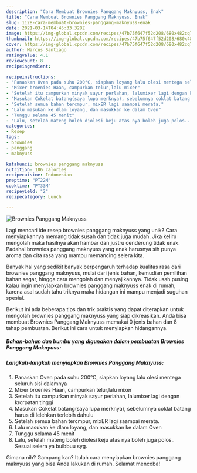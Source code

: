 ```yaml
---
description: "Cara Membuat Brownies Panggang Maknyuss, Enak"
title: "Cara Membuat Brownies Panggang Maknyuss, Enak"
slug: 1128-cara-membuat-brownies-panggang-maknyuss-enak
date: 2021-03-14T04:45:33.328Z
image: https://img-global.cpcdn.com/recipes/47b75f647f52d208/680x482cq70/brownies-panggang-maknyuss-foto-resep-utama.jpg
thumbnail: https://img-global.cpcdn.com/recipes/47b75f647f52d208/680x482cq70/brownies-panggang-maknyuss-foto-resep-utama.jpg
cover: https://img-global.cpcdn.com/recipes/47b75f647f52d208/680x482cq70/brownies-panggang-maknyuss-foto-resep-utama.jpg
author: Marcus Santiago
ratingvalue: 4.1
reviewcount: 8
recipeingredient:

recipeinstructions:
- "Panaskan Oven pada suhu 200°C, siapkan loyang lalu olesi mentega seluruh sisi dalamnya"
- "Mixer broenies Haan, campurkan telur,lalu mixer"
- "Setelah itu campurkan minyak sayur perlahan, lalumixer lagi dengan krcrpatan tinggi"
- "Masukan Cokelat batang(saya lupa merknya), sebelumnya coklat batang harus di lelehkan terlebih dahulu"
- "Setelah semua bahan tercmpur, mixER lagi saampai merata."
- "Lalu masukan ke dlam loyang, dan masukkan ke dalam Oven"
- "Tunggu selama 45 menit"
- "Lalu, setelah mateng boleh diolesi keju atas nya boleh juga polos.. Sesuai selera ya buibbuu syg."
categories:
- Resep
tags:
- brownies
- panggang
- maknyuss

katakunci: brownies panggang maknyuss 
nutrition: 186 calories
recipecuisine: Indonesian
preptime: "PT22M"
cooktime: "PT33M"
recipeyield: "2"
recipecategory: Lunch

---
```



![Brownies Panggang Maknyuss](https://img-global.cpcdn.com/recipes/47b75f647f52d208/680x482cq70/brownies-panggang-maknyuss-foto-resep-utama.jpg)

Lagi mencari ide resep brownies panggang maknyuss yang unik? Cara menyiapkannya memang tidak susah dan tidak juga mudah. Jika keliru mengolah maka hasilnya akan hambar dan justru cenderung tidak enak. Padahal brownies panggang maknyuss yang enak harusnya sih punya aroma dan cita rasa yang mampu memancing selera kita.

Banyak hal yang sedikit banyak berpengaruh terhadap kualitas rasa dari brownies panggang maknyuss, mulai dari jenis bahan, kemudian pemilihan bahan segar, hingga cara mengolah dan menyajikannya. Tidak usah pusing kalau ingin menyiapkan brownies panggang maknyuss enak di rumah, karena asal sudah tahu triknya maka hidangan ini mampu menjadi suguhan spesial.




Berikut ini ada beberapa tips dan trik praktis yang dapat diterapkan untuk mengolah brownies panggang maknyuss yang siap dikreasikan. Anda bisa membuat Brownies Panggang Maknyuss memakai 0 jenis bahan dan 8 tahap pembuatan. Berikut ini cara untuk menyiapkan hidangannya.

<!--inarticleads1-->

##### Bahan-bahan dan bumbu yang digunakan dalam pembuatan Brownies Panggang Maknyuss:





<!--inarticleads2-->

##### Langkah-langkah menyiapkan Brownies Panggang Maknyuss:

1. Panaskan Oven pada suhu 200°C, siapkan loyang lalu olesi mentega seluruh sisi dalamnya
1. Mixer broenies Haan, campurkan telur,lalu mixer
1. Setelah itu campurkan minyak sayur perlahan, lalumixer lagi dengan krcrpatan tinggi
1. Masukan Cokelat batang(saya lupa merknya), sebelumnya coklat batang harus di lelehkan terlebih dahulu
1. Setelah semua bahan tercmpur, mixER lagi saampai merata.
1. Lalu masukan ke dlam loyang, dan masukkan ke dalam Oven
1. Tunggu selama 45 menit
1. Lalu, setelah mateng boleh diolesi keju atas nya boleh juga polos.. Sesuai selera ya buibbuu syg.




Gimana nih? Gampang kan? Itulah cara menyiapkan brownies panggang maknyuss yang bisa Anda lakukan di rumah. Selamat mencoba!
